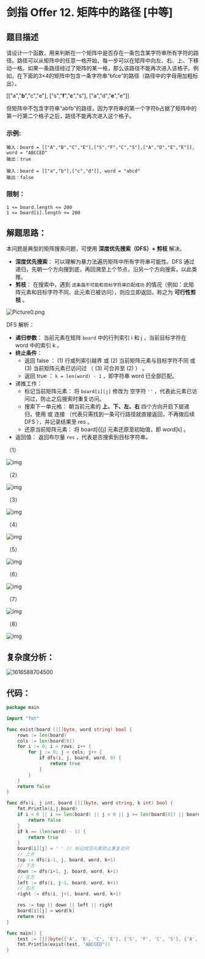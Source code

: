 # 剑指 Offer 12. 矩阵中的路径 [中等]

## 题目描述

请设计一个函数，用来判断在一个矩阵中是否存在一条包含某字符串所有字符的路径。路径可以从矩阵中的任意一格开始，每一步可以在矩阵中向左、右、上、下移动一格。如果一条路径经过了矩阵的某一格，那么该路径不能再次进入该格子。例如，在下面的3×4的矩阵中包含一条字符串“bfce”的路径（路径中的字母用加粗标出）。

[["a","**b**","c","e"],
["s","**f**","**c**","s"],
["a","d","**e**","e"]]

但矩阵中不包含字符串“abfb”的路径，因为字符串的第一个字符b占据了矩阵中的第一行第二个格子之后，路径不能再次进入这个格子。

### 示例:

```
输入：board = [["A","B","C","E"],["S","F","C","S"],["A","D","E","E"]], word = "ABCCED"
输出：true

输入：board = [["a","b"],["c","d"]], word = "abcd"
输出：false
```

### 限制：

```
1 <= board.length <= 200
1 <= board[i].length <= 200
```

## 解题思路：

本问题是典型的矩阵搜索问题，可使用 **深度优先搜索（DFS）+ 剪枝** 解决。

- **深度优先搜索**： 可以理解为暴力法遍历矩阵中所有字符串可能性。DFS 通过递归，先朝一个方向搜到底，再回溯至上个节点，沿另一个方向搜索，以此类推。
- **剪枝**： 在搜索中，遇到 `这条路不可能和目标字符串匹配成功` 的情况（例如：此矩阵元素和目标字符不同、此元素已被访问），则应立即返回，称之为 **可行性剪枝** 。

![Picture0.png](D:\www\better_study_for_golang\每日一题\images\1604944042-glmqJO-Picture0.png)



DFS 解析：

- **递归参数**： 当前元素在矩阵 `board` 中的行列索引 i 和 j ，当前目标字符在 word 中的索引 k 。
- **终止条件**：
  - 返回 false ： (1) 行或列索引越界 或 (2) 当前矩阵元素与目标字符不同 或 (3) 当前矩阵元素已访问过 （ (3) 可合并至 (2) ） 。
  - 返回 true ： `k = len(word) - 1` ，即字符串 word 已全部匹配。
- 递推工作：
  - 标记当前矩阵元素： 将 `board[i][j]` 修改为 空字符 `''` ，代表此元素已访问过，防止之后搜索时重复访问。
  - 搜索下一单元格： 朝当前元素的 **上、下、左、右** 四个方向开启下层递归，使用 或 连接 （代表只需找到一条可行路径就直接返回，不再做后续 DFS ），并记录结果至 res 。
  - 还原当前矩阵元素： 将 board[i][j] 元素还原至初始值，即 word[k] 。
- 返回值： 返回布尔量 `res` ，代表是否搜索到目标字符串。

（1）

![img](D:\www\better_study_for_golang\每日一题\images\1600793567-qyZcNF-Picture4.png)

（2）

![img](D:\www\better_study_for_golang\每日一题\images\1600793567-pvxYVP-Picture5.png)

（3）

![img](D:\www\better_study_for_golang\每日一题\images\1600793567-zLOKmi-Picture10.png)

（4）

![img](D:\www\better_study_for_golang\每日一题\images\1600793567-neMJnx-Picture11.png)

（5）

![img](D:\www\better_study_for_golang\每日一题\images\1600793567-dyuEzg-Picture12.png)

（6）

![img](D:\www\better_study_for_golang\每日一题\images\1600793567-lnVDIT-Picture13.png)

（7）

![img](D:\www\better_study_for_golang\每日一题\images\1600793567-VwCJGV-Picture15.png)

（8）

![img](D:\www\better_study_for_golang\每日一题\images\1600793793-PrBQdk-Picture18.png)


## 复杂度分析：

![1616588704500](D:\www\better_study_for_golang\每日一题\images\1616588704500.png)



## 代码：

```go
package main

import "fmt"

func exist(board [][]byte, word string) bool {
	rows := len(board)
	cols := len(board[0])
	for i := 0; i < rows; i++ {
		for j := 0; j < cols; j++ {
			if dfs(i, j, board, word, 0) {
				return true
			}
		}
	}
	return false
}

func dfs(i, j int, board [][]byte, word string, k int) bool {
	fmt.Println(i,j,board)
	if i < 0 || i >= len(board) || j < 0 || j >= len(board[0]) || board[i][j] != word[k] {
		return false
	}
	if k == (len(word) - 1) {
		return true
	}
	board[i][j] = ' ' // 标记成空元素防止重复访问
	// 上方
	top := dfs(i-1, j, board, word, k+1)
	// 下方
	down := dfs(i+1, j, board, word, k+1)
	// 左方
	left := dfs(i, j-1, board, word, k+1)
	// 右方
	right := dfs(i, j+1, board, word, k+1)

	res := top || down || left || right
	board[i][j] = word[k]
	return res
}

func main() {
	test := [][]byte{{'A', 'B', 'C', 'E'}, {'S', 'F', 'C', 'S'}, {'A', 'D', 'E', 'E'}}
	fmt.Println(exist(test, "ABCCED"))
}

```

